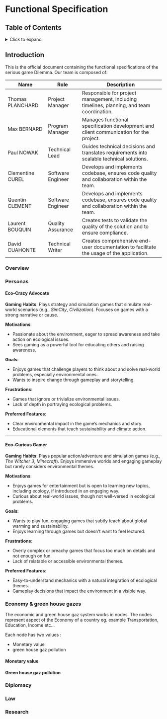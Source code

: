 # Functional Specification

## Table of Contents

<details>
<summary>Click to expand</summary>

</details>

## Introduction

This is the official document containing the functional specifications of the serious game Dilemma. Our team is composed of:

| Name             | Role              | Description                                                                               |
| ---------------- | ----------------- | ----------------------------------------------------------------------------------------- |
| Thomas PLANCHARD | Project Manager   | Responsible for project management, including timelines, planning, and team coordination. |
| Max BERNARD      | Program Manager   | Manages functional specification development and client communication for the project.    |
| Paul NOWAK       | Technical Lead    | Guides technical decisions and translates requirements into scalable technical solutions. |
| Clementine CUREL | Software Engineer | Develops and implements codebase, ensures code quality and collaboration within the team. |
| Quentin CLEMENT  | Software Engineer | Develops and implements codebase, ensures code quality and collaboration within the team. |
| Laurent BOUQUIN  | Quality Assurance | Creates tests to validate the quality of the solution and to ensure compliance.           |
| David CUAHONTE   | Technical Writer  | Creates comprehensive end-user documentation to facilitate the usage of the application.  |

### Overview

### Personas

#### **Eco-Crazy Advocate**

**Gaming Habits**: Plays strategy and simulation games that simulate real-world scenarios (e.g., _SimCity_, _Civilization_). Focuses on games with a strong narrative or cause.

**Motivations**:

- Passionate about the environment, eager to spread awareness and take action on ecological issues.
- Sees gaming as a powerful tool for educating others and raising awareness.

**Goals**:

- Enjoys games that challenge players to think about and solve real-world problems, especially environmental ones.
- Wants to inspire change through gameplay and storytelling.

**Frustrations**:

- Games that ignore or trivialize environmental issues.
- Lack of depth in portraying ecological problems.

**Preferred Features**:

- Clear environmental impact in the game’s mechanics and story.
- Educational elements that teach sustainability and climate action.

---

#### **Eco-Curious Gamer**

**Gaming Habits**: Plays popular action/adventure and simulation games (e.g., _The Witcher 3_, _Minecraft_). Enjoys immersive worlds and engaging gameplay but rarely considers environmental themes.

**Motivations**:

- Enjoys games for entertainment but is open to learning new topics, including ecology, if introduced in an engaging way.
- Curious about real-world issues, though not well-versed in ecological problems.

**Goals**:

- Wants to play fun, engaging games that subtly teach about global warming and sustainability.
- Enjoys learning through games but doesn't want to feel lectured.

**Frustrations**:

- Overly complex or preachy games that focus too much on details and not enough on fun.
- Lack of relatable or accessible environmental themes.

**Preferred Features**:

- Easy-to-understand mechanics with a natural integration of ecological themes.
- Gameplay decisions that impact the environment in a visible way.

### Economy & green house gazes

The economic and green house gaz system works in nodes. The nodes represent aspect of the Economy of a country eg. example Transportation, Education, Income etc... 

Each node has two values :
- Monetary value
- green house gaz pollution

#### Monetary value



#### Green house gaz pollution

### Diplomacy

### Law

### Research